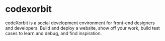 # codexorbit
codeXorbit is a social development environment for front-end designers and developers. Build and deploy a website, show off your work, build test cases to learn and debug, and find inspiration.
